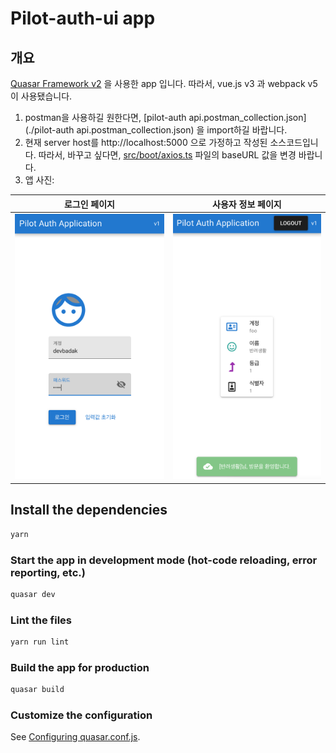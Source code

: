 # Pilot-auth-ui app

## 개요
[Quasar Framework v2](https://quasar.dev/) 을 사용한 app 입니다. 따라서, vue.js v3 과 webpack v5 이 사용됐습니다.

1. postman을 사용하길 원한다면, [pilot-auth api.postman_collection.json](./pilot-auth api.postman_collection.json) 을 import하길 바랍니다.
2. 현재 server host를 http://localhost:5000 으로 가정하고 작성된 소스코드입니다. 따라서, 바꾸고 싶다면, [src/boot/axios.ts](./src/boot/axios.ts) 파일의 baseURL 값을 변경 바랍니다.
3. 앱 사진:

로그인 페이지             |  사용자 정보 페이지
:-------------------------:|:-------------------------:
![로그인 페이지](./doc/image/login.png "로그인 페이지") | ![사용자 정보 페이지](./doc/image/userInfo.png "사용자 정보 페이지")

[comment]: <> (<img src = "./doc/image/login.png" width ="200" />)

## Install the dependencies
```bash
yarn
```

### Start the app in development mode (hot-code reloading, error reporting, etc.)
```bash
quasar dev
```

### Lint the files
```bash
yarn run lint
```

### Build the app for production
```bash
quasar build
```

### Customize the configuration
See [Configuring quasar.conf.js](https://v2.quasar.dev/quasar-cli/quasar-conf-js).
